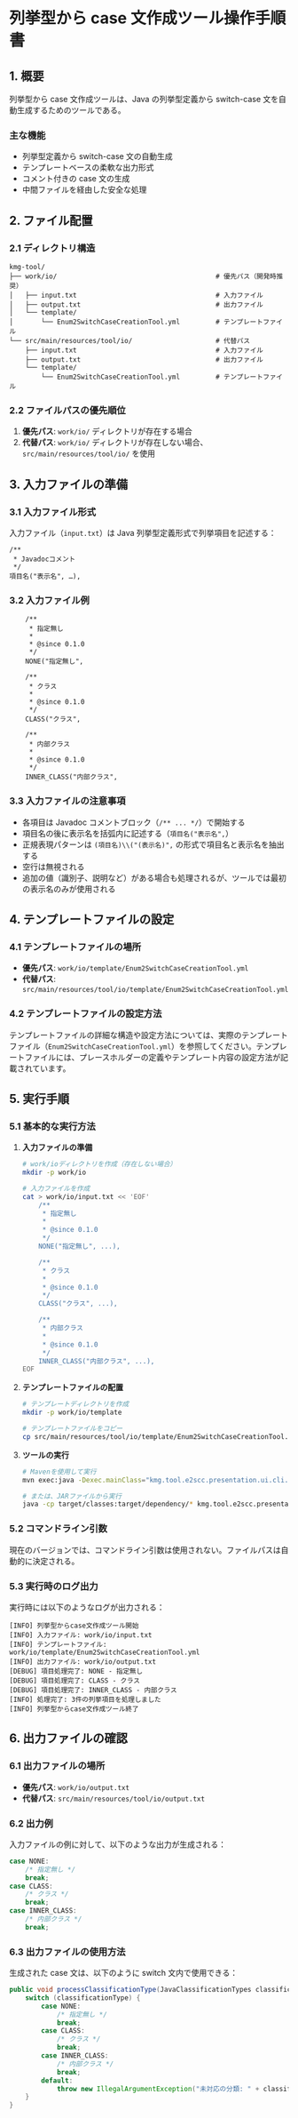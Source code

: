 # 列挙型から case 文作成ツール操作手順書

## 1. 概要

列挙型から case 文作成ツールは、Java の列挙型定義から switch-case 文を自動生成するためのツールである。

### 主な機能

- 列挙型定義から switch-case 文の自動生成
- テンプレートベースの柔軟な出力形式
- コメント付きの case 文の生成
- 中間ファイルを経由した安全な処理

## 2. ファイル配置

### 2.1 ディレクトリ構造

```text
kmg-tool/
├── work/io/                                        # 優先パス（開発時推奨）
│   ├── input.txt                                   # 入力ファイル
│   ├── output.txt                                  # 出力ファイル
│   └── template/
│       └── Enum2SwitchCaseCreationTool.yml         # テンプレートファイル
└── src/main/resources/tool/io/                     # 代替パス
    ├── input.txt                                   # 入力ファイル
    ├── output.txt                                  # 出力ファイル
    └── template/
        └── Enum2SwitchCaseCreationTool.yml         # テンプレートファイル
```

### 2.2 ファイルパスの優先順位

1. **優先パス**: `work/io/` ディレクトリが存在する場合
2. **代替パス**: `work/io/` ディレクトリが存在しない場合、`src/main/resources/tool/io/` を使用

## 3. 入力ファイルの準備

### 3.1 入力ファイル形式

入力ファイル（`input.txt`）は Java 列挙型定義形式で列挙項目を記述する：

```text
/**
 * Javadocコメント
 */
項目名("表示名", …),
```

### 3.2 入力ファイル例

```text
    /**
     * 指定無し
     *
     * @since 0.1.0
     */
    NONE("指定無し",

    /**
     * クラス
     *
     * @since 0.1.0
     */
    CLASS("クラス",

    /**
     * 内部クラス
     *
     * @since 0.1.0
     */
    INNER_CLASS("内部クラス",
```

### 3.3 入力ファイルの注意事項

- 各項目は Javadoc コメントブロック（`/** ... */`）で開始する
- 項目名の後に表示名を括弧内に記述する（`項目名("表示名",`）
- 正規表現パターンは `(項目名)\\("(表示名)",` の形式で項目名と表示名を抽出する
- 空行は無視される
- 追加の値（識別子、説明など）がある場合も処理されるが、ツールでは最初の表示名のみが使用される

## 4. テンプレートファイルの設定

### 4.1 テンプレートファイルの場所

- **優先パス**: `work/io/template/Enum2SwitchCaseCreationTool.yml`
- **代替パス**: `src/main/resources/tool/io/template/Enum2SwitchCaseCreationTool.yml`

### 4.2 テンプレートファイルの設定方法

テンプレートファイルの詳細な構造や設定方法については、実際のテンプレートファイル（`Enum2SwitchCaseCreationTool.yml`）を参照してください。テンプレートファイルには、プレースホルダーの定義やテンプレート内容の設定方法が記載されています。

## 5. 実行手順

### 5.1 基本的な実行方法

1. **入力ファイルの準備**

   ```bash
   # work/ioディレクトリを作成（存在しない場合）
   mkdir -p work/io

   # 入力ファイルを作成
   cat > work/io/input.txt << 'EOF'
       /**
        * 指定無し
        *
        * @since 0.1.0
        */
       NONE("指定無し", ...),

       /**
        * クラス
        *
        * @since 0.1.0
        */
       CLASS("クラス", ...),

       /**
        * 内部クラス
        *
        * @since 0.1.0
        */
       INNER_CLASS("内部クラス", ...),
   EOF
   ```

2. **テンプレートファイルの配置**

   ```bash
   # テンプレートディレクトリを作成
   mkdir -p work/io/template

   # テンプレートファイルをコピー
   cp src/main/resources/tool/io/template/Enum2SwitchCaseCreationTool.yml work/io/template/
   ```

3. **ツールの実行**

   ```bash
   # Mavenを使用して実行
   mvn exec:java -Dexec.mainClass="kmg.tool.e2scc.presentation.ui.cli.Enum2SwitchCaseCreationTool"

   # または、JARファイルから実行
   java -cp target/classes:target/dependency/* kmg.tool.e2scc.presentation.ui.cli.Enum2SwitchCaseCreationTool
   ```

### 5.2 コマンドライン引数

現在のバージョンでは、コマンドライン引数は使用されない。ファイルパスは自動的に決定される。

### 5.3 実行時のログ出力

実行時には以下のようなログが出力される：

```text
[INFO] 列挙型からcase文作成ツール開始
[INFO] 入力ファイル: work/io/input.txt
[INFO] テンプレートファイル: work/io/template/Enum2SwitchCaseCreationTool.yml
[INFO] 出力ファイル: work/io/output.txt
[DEBUG] 項目処理完了: NONE - 指定無し
[DEBUG] 項目処理完了: CLASS - クラス
[DEBUG] 項目処理完了: INNER_CLASS - 内部クラス
[INFO] 処理完了: 3件の列挙項目を処理しました
[INFO] 列挙型からcase文作成ツール終了
```

## 6. 出力ファイルの確認

### 6.1 出力ファイルの場所

- **優先パス**: `work/io/output.txt`
- **代替パス**: `src/main/resources/tool/io/output.txt`

### 6.2 出力例

入力ファイルの例に対して、以下のような出力が生成される：

```java
case NONE:
    /* 指定無し */
    break;
case CLASS:
    /* クラス */
    break;
case INNER_CLASS:
    /* 内部クラス */
    break;
```

### 6.3 出力ファイルの使用方法

生成された case 文は、以下のように switch 文内で使用できる：

```java
public void processClassificationType(JavaClassificationTypes classificationType) {
    switch (classificationType) {
        case NONE:
            /* 指定無し */
            break;
        case CLASS:
            /* クラス */
            break;
        case INNER_CLASS:
            /* 内部クラス */
            break;
        default:
            throw new IllegalArgumentException("未対応の分類: " + classificationType);
    }
}
```
